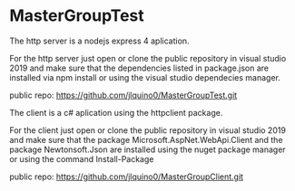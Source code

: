 # MasterGroupTest
The http server is a nodejs express 4 aplication.

For the http server just open or clone the public repository in visual studio 2019 and make sure that the dependencies listed in package.json are installed via npm install or using the visual studio dependecies manager.

public repo:
https://github.com/jlquino0/MasterGroupTest.git


The client is a c# aplication using the httpclient package.

For the client just open or clone the public repository in visual studio 2019 and make sure that the package Microsoft.AspNet.WebApi.Client and the package Newtonsoft.Json are installed using the nuget package manager or using the command Install-Package

public repo:
https://github.com/jlquino0/MasterGroupClient.git
